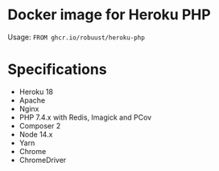 # Docker image for Heroku PHP

Usage: `FROM ghcr.io/robuust/heroku-php`

# Specifications

* Heroku 18
* Apache
* Nginx
* PHP 7.4.x with Redis, Imagick and PCov
* Composer 2
* Node 14.x
* Yarn
* Chrome
* ChromeDriver
